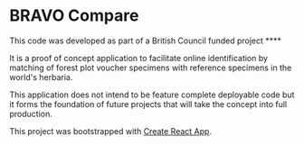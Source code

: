# BRAVO Compare

This code was developed as part of a British Council funded project \*\*\*\*

It is a proof of concept application to facilitate online identification by matching of forest plot voucher specimens with reference specimens in the world's herbaria.

This application does not intend to be feature complete deployable code but it forms the foundation of future projects that will take the concept into full production.

This project was bootstrapped with [Create React App](https://github.com/facebook/create-react-app).
